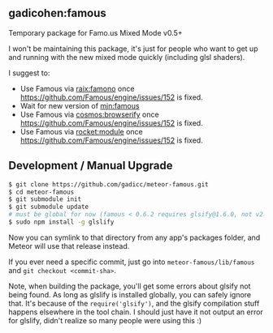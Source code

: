 ## gadicohen:famous

Temporary package for Famo.us Mixed Mode v0.5+

I won't be maintaining this package, it's just for people who want to get up
and running with the new mixed mode quickly (including glsl shaders).

I suggest to:

* Use Famous via [raix:famono](https://atmospherejs.com/raix/famono) once https://github.com/Famous/engine/issues/152 is fixed.
* Wait for new version of [mjn:famous](https://atmospherejs.com/mjn/famous)
* Use Famous via [cosmos:browserify](https://atmospherejs.com/cosmos/browserify) once https://github.com/Famous/engine/issues/152 is fixed.
* Use Famous via [rocket:module](https://atmospherejs.com/rocket/module) once https://github.com/Famous/engine/issues/152 is fixed.

## Development / Manual Upgrade

```bash
$ git clone https://github.com/gadicc/meteor-famous.git
$ cd meteor-famous
$ git submodule init
$ git submodule update
# must be global for now (famous < 0.6.2 requires glsify@1.6.0, not v2!)
$ sudo npm install -g glslify
```

Now you can symlink to that directory from any app's packages folder, and Meteor will use that release instead.

If you ever need a specific commit, just go into `meteor-famous/lib/famous` and
`git checkout <commit-sha>`.

Note, when building the package, you'll get some errors about glsify not being
found.  As long as glslify is installed globally, you can safely ignore that.
It's because of the `require('glsify')`, and the glsify compilation stuff
happens elsewhere in the tool chain.  I should just have it not output an error
for glslify, didn't realize so many people were using this :)

